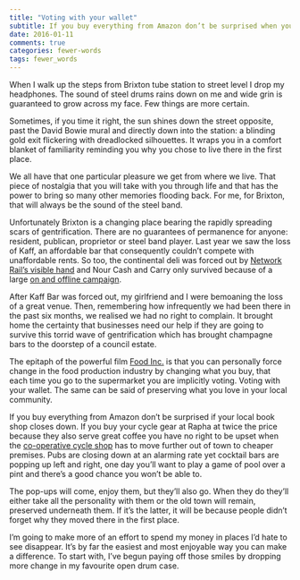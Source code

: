 ```yaml
---
title: "Voting with your wallet"
subtitle: If you buy everything from Amazon don’t be surprised when your local book shop closes down.
date: 2016-01-11
comments: true
categories: fewer-words
tags: fewer_words
---
```


When I walk up the steps from Brixton tube station to street level I drop my headphones. The sound of steel drums rains down on me and wide grin is guaranteed to grow across my face. Few things are more certain.

Sometimes, if you time it right, the sun shines down the street opposite, past the David Bowie mural and directly down into the station: a blinding gold exit flickering with dreadlocked silhouettes. It wraps you in a comfort blanket of familiarity reminding you why you chose to live there in the first place.

We all have that one particular pleasure we get from where we live. That piece of nostalgia that you will take with you through life and that has the power to bring so many other memories flooding back. For me, for Brixton, that will always be the sound of the steel band.

Unfortunately Brixton is a changing place bearing the rapidly spreading scars of gentrification. There are no guarantees of permanence for anyone: resident, publican, proprietor or steel band player. Last year we saw the loss of Kaff, an affordable bar that consequently couldn’t compete with unaffordable rents. So too, the continental deli was forced out by [Network Rail’s visible hand](http://savebrixtonarches.com/) and Nour Cash and Carry only survived because of a large [on and offline campaign](https://www.facebook.com/SaveNourCashCarryBrixton/).

After Kaff Bar was forced out, my girlfriend and I were bemoaning the loss of a great venue. Then, remembering how infrequently we had been there in the past six months, we realised we had no right to complain. It brought home the certainty that businesses need our help if they are going to survive this torrid wave of gentrification which has brought champagne bars to the doorstep of a council estate.

The epitaph of the powerful film [Food Inc.](https://en.wikipedia.org/wiki/Food,_Inc.) is that you can personally force change in the food production industry by changing what you buy, that each time you go to the supermarket you are implicitly voting. Voting with your wallet. The same can be said of preserving what you love in your local community.

If you buy everything from Amazon don’t be surprised if your local book shop closes down. If you buy your cycle gear at Rapha at twice the price because they also serve great coffee you have no right to be upset when the [co-operative cycle shop](http://www.crowdfunder.co.uk/save-brixton-cycles) has to move further out of town to cheaper premises. Pubs are closing down at an alarming rate yet cocktail bars are popping up left and right, one day you’ll want to play a game of pool over a pint and there’s a good chance you won’t be able to.

The pop-ups will come, enjoy them, but they’ll also go. When they do they’ll either take all the personality with them or the old town will remain, preserved underneath them. If it’s the latter, it will be because people didn’t forget why they moved there in the first place.

I’m going to make more of an effort to spend my money in places I’d hate to see disappear. It’s by far the easiest and most enjoyable way you can make a difference. To start with, I’ve begun paying off those smiles by dropping more change in my favourite open drum case.
